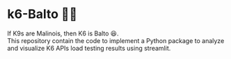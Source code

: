 # k6-Balto 🐕‍🦺
If K9s are Malinois, then K6 is Balto 😆. <br/>
This repository contain the code to implement a Python package to analyze and visualize K6 APIs load testing results using streamlit.
